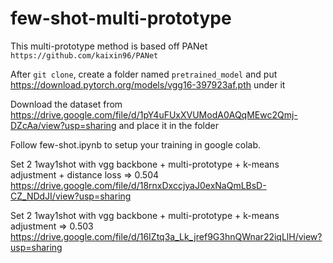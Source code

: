 # few-shot-multi-prototype

This multi-prototype method is based off PANet `https://github.com/kaixin96/PANet`

After `git clone`, create a folder named `pretrained_model` and put https://download.pytorch.org/models/vgg16-397923af.pth under it

Download the dataset from https://drive.google.com/file/d/1pY4uFUxXVUModA0AQqMEwc2Qmj-DZcAa/view?usp=sharing and place it in the folder

Follow few-shot.ipynb to setup your training in google colab.

Set 2 1way1shot with vgg backbone + multi-prototype + k-means adjustment + distance loss => 0.504 
https://drive.google.com/file/d/18rnxDxccjyaJ0exNaQmLBsD-CZ_NDdJI/view?usp=sharing

Set 2 1way1shot with vgg backbone + multi-prototype + k-means adjustment => 0.503
https://drive.google.com/file/d/16IZtq3a_Lk_jref9G3hnQWnar22iqLlH/view?usp=sharing
